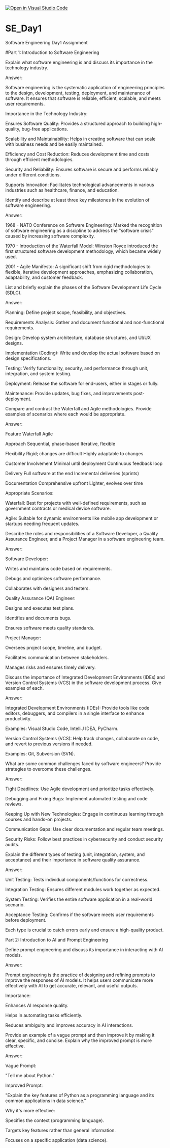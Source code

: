 [![Open in Visual Studio Code](https://classroom.github.com/assets/open-in-vscode-2e0aaae1b6195c2367325f4f02e2d04e9abb55f0b24a779b69b11b9e10269abc.svg)](https://classroom.github.com/online_ide?assignment_repo_id=18366555&assignment_repo_type=AssignmentRepo)
# SE_Day1
Software Engineering Day1 Assignment

#Part 1: Introduction to Software Engineering

Explain what software engineering is and discuss its importance in the technology industry.

Answer:

Software engineering is the systematic application of engineering principles to the design, development, testing, deployment, and maintenance of software. It ensures that software is reliable, efficient, scalable, and meets user requirements.

Importance in the Technology Industry:

Ensures Software Quality: Provides a structured approach to building high-quality, bug-free applications.

Scalability and Maintainability: Helps in creating software that can scale with business needs and be easily maintained.

Efficiency and Cost Reduction: Reduces development time and costs through efficient methodologies.

Security and Reliability: Ensures software is secure and performs reliably under different conditions.

Supports Innovation: Facilitates technological advancements in various industries such as healthcare, finance, and education.

Identify and describe at least three key milestones in the evolution of software engineering.

Answer:

1968 - NATO Conference on Software Engineering: Marked the recognition of software engineering as a discipline to address the "software crisis" caused by increasing software complexity.

1970 - Introduction of the Waterfall Model: Winston Royce introduced the first structured software development methodology, which became widely used.

2001 - Agile Manifesto: A significant shift from rigid methodologies to flexible, iterative development approaches, emphasizing collaboration, adaptability, and customer feedback.

List and briefly explain the phases of the Software Development Life Cycle (SDLC).

Answer:

Planning: Define project scope, feasibility, and objectives.

Requirements Analysis: Gather and document functional and non-functional requirements.

Design: Develop system architecture, database structures, and UI/UX designs.

Implementation (Coding): Write and develop the actual software based on design specifications.

Testing: Verify functionality, security, and performance through unit, integration, and system testing.

Deployment: Release the software for end-users, either in stages or fully.

Maintenance: Provide updates, bug fixes, and improvements post-deployment.

Compare and contrast the Waterfall and Agile methodologies. Provide examples of scenarios where each would be appropriate.

Answer:

Feature	Waterfall	Agile

Approach	Sequential, phase-based	Iterative, flexible

Flexibility	Rigid; changes are difficult	Highly adaptable to changes

Customer Involvement	Minimal until deployment	Continuous feedback loop

Delivery	Full software at the end	Incremental deliveries (sprints)

Documentation	Comprehensive upfront	Lighter, evolves over time

Appropriate Scenarios:

Waterfall: Best for projects with well-defined requirements, such as government contracts or medical device software.

Agile: Suitable for dynamic environments like mobile app development or startups needing frequent updates.

Describe the roles and responsibilities of a Software Developer, a Quality Assurance Engineer, and a Project Manager in a software engineering team.

Answer:

Software Developer:

Writes and maintains code based on requirements.

Debugs and optimizes software performance.

Collaborates with designers and testers.

Quality Assurance (QA) Engineer:

Designs and executes test plans.

Identifies and documents bugs.

Ensures software meets quality standards.

Project Manager:

Oversees project scope, timeline, and budget.

Facilitates communication between stakeholders.

Manages risks and ensures timely delivery.

Discuss the importance of Integrated Development Environments (IDEs) and Version Control Systems (VCS) in the software development process. Give examples of each.

Answer:

Integrated Development Environments (IDEs): Provide tools like code editors, debuggers, and compilers in a single interface to enhance productivity.

Examples: Visual Studio Code, IntelliJ IDEA, PyCharm.

Version Control Systems (VCS): Help track changes, collaborate on code, and revert to previous versions if needed.

Examples: Git, Subversion (SVN).

What are some common challenges faced by software engineers? Provide strategies to overcome these challenges.

Answer:

Tight Deadlines: Use Agile development and prioritize tasks effectively.

Debugging and Fixing Bugs: Implement automated testing and code reviews.

Keeping Up with New Technologies: Engage in continuous learning through courses and hands-on projects.

Communication Gaps: Use clear documentation and regular team meetings.

Security Risks: Follow best practices in cybersecurity and conduct security audits.

Explain the different types of testing (unit, integration, system, and acceptance) and their importance in software quality assurance.

Answer:

Unit Testing: Tests individual components/functions for correctness.

Integration Testing: Ensures different modules work together as expected.

System Testing: Verifies the entire software application in a real-world scenario.

Acceptance Testing: Confirms if the software meets user requirements before deployment.

Each type is crucial to catch errors early and ensure a high-quality product.

Part 2: Introduction to AI and Prompt Engineering

Define prompt engineering and discuss its importance in interacting with AI models.

Answer:

Prompt engineering is the practice of designing and refining prompts to improve the responses of AI models. It helps users communicate more effectively with AI to get accurate, relevant, and useful outputs.

Importance:

Enhances AI response quality.

Helps in automating tasks efficiently.

Reduces ambiguity and improves accuracy in AI interactions.

Provide an example of a vague prompt and then improve it by making it clear, specific, and concise. Explain why the improved prompt is more effective.

Answer:

Vague Prompt:

"Tell me about Python."

Improved Prompt:

"Explain the key features of Python as a programming language and its common applications in data science."

Why it's more effective:

Specifies the context (programming language).

Targets key features rather than general information.

Focuses on a specific application (data science).
